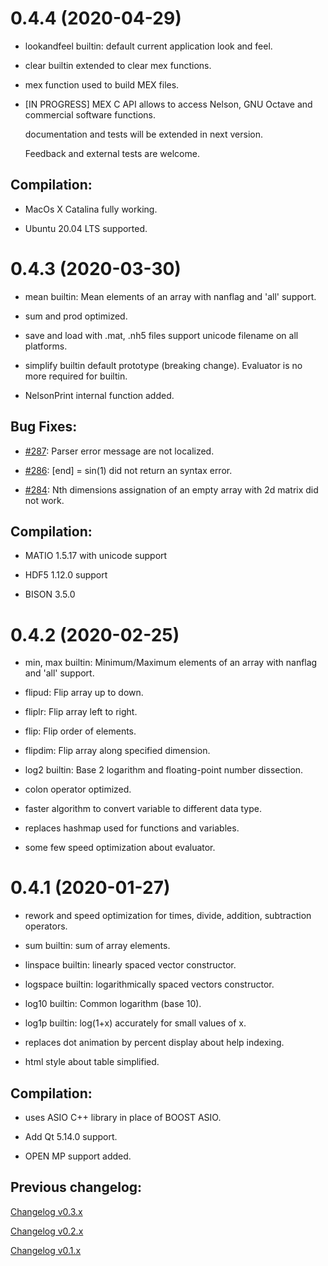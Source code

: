 # 0.4.4 (2020-04-29)

* lookandfeel builtin: default current application look and feel.

* clear builtin extended to clear mex functions.

* mex function used to build MEX files.

* [IN PROGRESS] MEX C API allows to access Nelson, GNU Octave and commercial software functions.

  documentation and tests will be extended in next version.

  Feedback and external tests are welcome.

Compilation:
------------

* MacOs X Catalina fully working.

* Ubuntu 20.04 LTS supported.


# 0.4.3 (2020-03-30)

* mean builtin: Mean elements of an array with nanflag and 'all' support.

* sum and prod optimized.

* save and load with .mat, .nh5 files support unicode filename on all platforms.

* simplify builtin default prototype (breaking change). Evaluator is no more required for builtin.

* NelsonPrint internal function added.


Bug Fixes:
---------

  * [#287](http://github.com/Nelson-numerical-software/nelson/issues/287): Parser error message are not localized.

  * [#286](http://github.com/Nelson-numerical-software/nelson/issues/286): [end] = sin(1) did not return an syntax error.

  * [#284](http://github.com/Nelson-numerical-software/nelson/issues/284): Nth dimensions assignation of an empty array with 2d matrix did not work.


Compilation:
------------

* MATIO 1.5.17 with unicode support

* HDF5 1.12.0 support

* BISON 3.5.0



# 0.4.2 (2020-02-25)

* min, max builtin: Minimum/Maximum elements of an array with nanflag and 'all' support.

* flipud: Flip array up to down.

* fliplr: Flip array left to right.

* flip: Flip order of elements.

* flipdim: Flip array along specified dimension.

* log2 builtin: Base 2 logarithm and floating-point number dissection.

* colon operator optimized.

* faster algorithm to convert variable to different data type.

* replaces hashmap used for functions and variables.

* some few speed optimization about evaluator.


# 0.4.1 (2020-01-27)

* rework and speed optimization for times, divide, addition, subtraction operators.

* sum builtin: sum of array elements.

* linspace builtin: linearly spaced vector constructor.

* logspace builtin: logarithmically spaced vectors constructor.

* log10 builtin: Common logarithm (base 10).

* log1p builtin: log(1+x) accurately for small values of x.

* replaces dot animation by percent display about help indexing.

* html style about table simplified.


Compilation:
------------

* uses ASIO C++ library in place of BOOST ASIO.

* Add Qt 5.14.0 support.

* OPEN MP support added.


Previous changelog:
---------

[Changelog v0.3.x](CHANGELOG-0.3.x.md)

[Changelog v0.2.x](CHANGELOG-0.2.x.md)

[Changelog v0.1.x](CHANGELOG-0.1.x.md)
